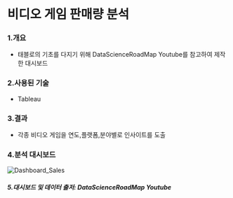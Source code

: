 # 비디오 게임 판매량 분석

### 1.개요
- 태블로의 기초를 다지기 위해 DataScienceRoadMap Youtube를 참고하여 제작한 대시보드

### 2.사용된 기술
- Tableau

### 3.결과
- 각종 비디오 게임을 연도,플랫폼,분야별로 인사이트를 도출

### 4.분석 대시보드
![Dashboard_Sales](https://user-images.githubusercontent.com/109095108/235032491-767506d1-fc7d-424f-9071-ea144631e160.png)


##### 5.대시보드 및 데이터 출저: DataScienceRoadMap Youtube
